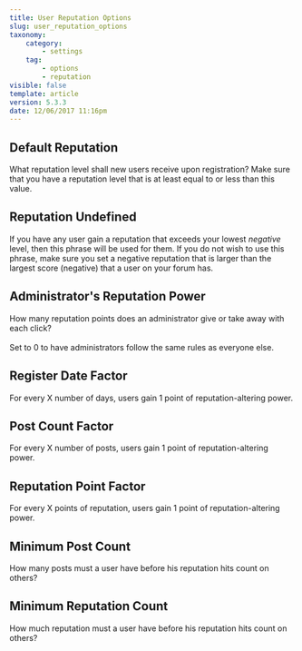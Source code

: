```yaml
---
title: User Reputation Options
slug: user_reputation_options
taxonomy:
    category:
        - settings
    tag:
        - options
        - reputation
visible: false
template: article
version: 5.3.3
date: 12/06/2017 11:16pm
---
```


## Default Reputation
What reputation level shall new users receive upon registration?  Make sure that you have a reputation level that is at least equal to or less than this value.

## Reputation Undefined
If you have any user gain a reputation that exceeds your lowest <em>negative</em> level, then this phrase will be used for them.  If you do not wish to use this phrase, make sure you set a negative reputation that is larger than the largest score (negative) that a user on your forum has.

## Administrator's Reputation Power
How many reputation points does an administrator give or take away with each click?<br />
<br />Set to 0 to have administrators follow the same rules as everyone else.

## Register Date Factor
For every X number of days, users gain 1 point of reputation-altering power.

## Post Count Factor
For every X number of posts, users gain 1 point of reputation-altering power.

## Reputation Point Factor
For every X points of reputation, users gain 1 point of reputation-altering power.

## Minimum Post Count
How many posts must a user have before his reputation hits count on others?

## Minimum Reputation Count
How much reputation must a user have before his reputation hits count on others?



